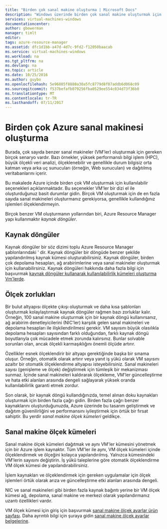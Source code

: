 ```yaml
---
title: "Birden çok sanal makine oluşturma | Microsoft Docs"
description: "Windows üzerinde birden çok sanal makine oluşturmak için Seçenekler"
services: virtual-machines-windows
documentationcenter: 
author: gbowerman
manager: timlt
editor: 
tags: azure-resource-manager
ms.assetid: dfc1d1bb-a47d-4d7c-9fd2-f12050baacab
ms.service: virtual-machines-windows
ms.workload: na
ms.tgt_pltfrm: na
ms.devlang: na
ms.topic: article
ms.date: 10/25/2016
ms.author: guybo
ms.openlocfilehash: 5e96805f8880a30a5fc8779d8f07addb6d068c09
ms.sourcegitcommit: f537befafb079256fba0529ee554c034d73f36b0
ms.translationtype: MT
ms.contentlocale: tr-TR
ms.lasthandoff: 07/11/2017
---
```

# <a name="create-multiple-azure-virtual-machines"></a>Birden çok Azure sanal makinesi oluşturma
Burada, çok sayıda benzer sanal makineler (VM'ler) oluşturmak için gereken birçok senaryo vardır. Bazı örnekler, yüksek performanslı bilgi işlem (HPC), büyük ölçekli veri analizi, ölçeklenebilir ve genellikle durum bilgisiz orta katman veya arka uç sunucuları (örneğin, Web sunucuları) ve dağıtılmış veritabanlarını içerir.

Bu makalede Azure içinde birden çok VM oluşturmak için kullanılabilir seçenekleri açıklanmaktadır. Bu seçenekler VM'ler bir dizi el ile oluşturduğunuz basit durumlar gidin. Birçok VM oluşturmak için de en fazla sayıda sanal makineleri oluşturmanız gerekiyorsa, genellikle kullandığınız işlemleri ölçeklendirmeyin.

Birçok benzer VM oluşturmanın yollarından biri, Azure Resource Manager yapı kullanmaktır *kaynak döngüler*.

## <a name="resource-loops"></a>Kaynak döngüler
Kaynak döngüler bir söz dizimi toplu Azure Resource Manager şablonlarındaki ' dir. Kaynak döngüler bir döngüde benzer şekilde yapılandırılmış kaynak kümesi oluşturabilirsiniz. Kaynak döngüler, birden çok depolama hesapları, ağ arabirimlerine veya sanal makineler oluşturmak için kullanabilirsiniz. Kaynak döngüleri hakkında daha fazla bilgi için başvurmak [kaynak döngüler kullanarak kullanılabilirlik kümeleri oluşturma Vm'lerde](https://azure.microsoft.com/documentation/templates/201-vm-copy-index-loops/).

## <a name="challenges-of-scale"></a>Ölçek zorlukları
Bir bulut altyapısı ölçekte çıkışı oluşturmak ve daha kısa şablonları oluşturmak kolaylaştırmak kaynak döngüler rağmen bazı zorluklar kalır. Örneğin, 100 sanal makine oluşturmak için bir kaynak döngü kullanırsanız, ağ arabirim denetleyicilerini (NIC'ler) karşılık gelen sanal makineleri ve depolama hesapları ile ilişkilendirilmesi gerekir. VM sayısını büyük olasılıkla depolama hesapları sayısından farklı olduğundan, farklı kaynak döngü boyutlarıyla çok mücadele etmek zorunda kalırsınız. Bunlar solvable sorunları olan, ancak ölçekli karmaşıklığını önemli ölçüde artırır.

Özellikler esnek ölçeklendirir bir altyapı gerektiğinde başka bir sınama oluşur. Örneğin, otomatik olarak artırır veya yanıt iş yükü olarak VM sayısını azaltır bir otomatik ölçeklendirme altyapısı isteyebilirsiniz. Sanal makineleri sayısı (genişleme ve ölçek) değiştirmek için tümleşik bir mekanizması sunmaz. İçinde sanal makineleri kaldırarak ölçekleme, VM'ler güncelleştirme ve hata etki alanları arasında dengeli sağlayarak yüksek oranda kullanılabilirlik garanti etmek zordur.

Son olarak, bir kaynak döngü kullandığınızda, temel alınan doku kaynakları oluşturmak için birden fazla çağrı gidin. Birden fazla çağrı benzer kaynaklarını oluşturduğunuzda, Azure üzerinde bu tasarım geliştirmek ve dağıtım güvenilirliğini ve performansını iyileştirmek için örtük bir fırsat sahiptir. Bu yerdir *sanal makine ölçek kümeleri* geldikçe.

## <a name="virtual-machine-scale-sets"></a>Sanal makine ölçek kümeleri
Sanal makine ölçek kümeleri dağıtmak ve aynı VM'ler kümesini yönetmek için bir Azure işlem kaynaktır. Tüm VM'ler ile aynı, VM ölçek kümeleri içinde ölçeklendirmek ve ölçeğini kolayca yapılandırılmış. Yalnızca kümesindeki VM'lerin sayısını değiştirin. İş yükü taleplerine göre otomatik ölçeklendirme VM ölçek kümesi de yapılandırabilirsiniz.

İşlem kaynakları ve ölçeklendirmek için gereken uygulamalar için ölçek işlemleri örtük olarak arıza ve güncelleştirme etki alanları arasında dengeli.

NIC ve sanal makineleri gibi birden fazla kaynak bağıntı yerine bir VM ölçek kümesi ağ, depolama, sanal makine ve merkezi olarak yapılandırmanız uzantı özellikleri vardır.

VM ölçek kümesi için giriş için başvurmak [sanal makine ölçek ayarlar ürün sayfası](https://azure.microsoft.com/services/virtual-machine-scale-sets/). Daha ayrıntılı bilgi için şuraya gidin [sanal makine ölçek ayarlar belgelerine](https://azure.microsoft.com/documentation/services/virtual-machine-scale-sets/).

